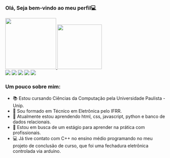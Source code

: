 ### Olá, Seja bem-vindo ao meu perfil💻

<div>
  <a href="https://github.com/lucassousa12">
  <img height="160em" src="https://github-readme-stats.vercel.app/api?username=lucassousa12&show_icons=true&theme=tokyonight&include_all_commits=true&count_private=true"/>
  <img height="140em" src="https://github-readme-stats.vercel.app/api/top-langs/?username=lucassousa12&layout=compact&langs_count=7&theme=tokyonight"/>
</div>
  
 <div> 
  <a href="https://instagram.com/llucas5ousa" target="_blank"><img src="https://img.shields.io/badge/-Instagram-%23E4405F?style=for-the-badge&logo=instagram&logoColor=white" target="_blank"></a> 
  <a href = "mailto:francisco1209lucas@gmail.com"><img src="https://img.shields.io/badge/-Gmail-%23333?style=for-the-badge&logo=gmail&logoColor=white" target="_blank"></a>
  <a href="https://www.linkedin.com/in/lucassousa12/" target="_blank"><img src="https://img.shields.io/badge/-LinkedIn-%230077B5?style=for-the-badge&logo=linkedin&logoColor=white" target="_blank"></a> 
   <a href="https://www.linkedin.com/in/lucassousa12/" target="_blank"><img src="https://img.shields.io/badge/-LinkedIn-%230077B5?style=for-the-badge&logo=linkedin&logoColor=white" target="_blank"></a> 
   <a href="" target="_blank"><img src="https://img.shields.io/badge/Codepen-000000?style=for-the-badge&logo=codepen&logoColor=white"></a>
</div>
  
  ### Um pouco sobre mim:
- 📚 Estou cursando Ciências da Computação pela Universidade Paulista - Unip.
- 🔌 Sou formado em Técnico em Eletrônica pelo IFRR. 
- 🔭 Atualmente estou aprendendo  html, css, javascript, python e banco de dados relacionais.
- 👯 Estou em busca de um estágio para aprender na prática com profissionais.
- 💻 Já tive contato com C++ no ensino médio programando no meu projeto de conclusão de curso,
 que foi uma fechadura eletrônica controlada via arduino.  

